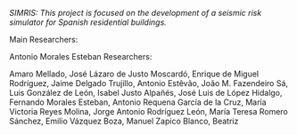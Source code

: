 *SIMRIS: This project is focused on the development of a seismic risk simulator for Spanish residential buildings.*

Main Researchers:

Antonio Morales Esteban
Researchers:

Amaro Mellado, José Lázaro
de Justo Moscardó, Enrique
de Miguel Rodríguez, Jaime
Delgado Trujillo, Antonio
Estêvão, João M.
Fazendeiro Sá, Luis
González de León, Isabel
Justo Alpañés, José Luis de
López Hidalgo, Fernando
Morales Esteban, Antonio
Requena García de la Cruz, María Victoria
Reyes Molina, Jorge Antonio
Rodríguez León, María Teresa
Romero Sánchez, Emilio
Vázquez Boza, Manuel
Zapico Blanco, Beatriz
